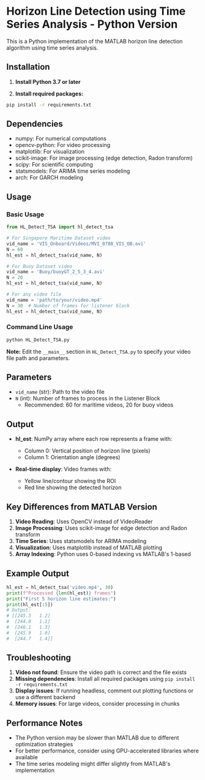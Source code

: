 # Horizon Line Detection using Time Series Analysis - Python Version

This is a Python implementation of the MATLAB horizon line detection algorithm using time series analysis.

## Installation

1. **Install Python 3.7 or later**

2. **Install required packages:**
```bash
pip install -r requirements.txt
```

## Dependencies

- numpy: For numerical computations
- opencv-python: For video processing
- matplotlib: For visualization
- scikit-image: For image processing (edge detection, Radon transform)
- scipy: For scientific computing
- statsmodels: For ARIMA time series modeling
- arch: For GARCH modeling

## Usage

### Basic Usage

```python
from HL_Detect_TSA import hl_detect_tsa

# For Singapore Maritime Dataset video
vid_name = 'VIS_Onboard/Videos/MVI_0788_VIS_OB.avi'
N = 60
hl_est = hl_detect_tsa(vid_name, N)

# For Buoy Dataset video  
vid_name = 'Buoy/buoyGT_2_5_3_4.avi'
N = 20
hl_est = hl_detect_tsa(vid_name, N)

# For any video file
vid_name = 'path/to/your/video.mp4'
N = 30  # Number of frames for listener block
hl_est = hl_detect_tsa(vid_name, N)
```

### Command Line Usage

```python
python HL_Detect_TSA.py
```

**Note:** Edit the `__main__` section in `HL_Detect_TSA.py` to specify your video file path and parameters.

## Parameters

- `vid_name` (str): Path to the video file
- `N` (int): Number of frames to process in the Listener Block
  - Recommended: 60 for maritime videos, 20 for buoy videos

## Output

- **hl_est**: NumPy array where each row represents a frame with:
  - Column 0: Vertical position of horizon line (pixels)
  - Column 1: Orientation angle (degrees)

- **Real-time display**: Video frames with:
  - Yellow line/contour showing the ROI
  - Red line showing the detected horizon

## Key Differences from MATLAB Version

1. **Video Reading**: Uses OpenCV instead of VideoReader
2. **Image Processing**: Uses scikit-image for edge detection and Radon transform
3. **Time Series**: Uses statsmodels for ARIMA modeling
4. **Visualization**: Uses matplotlib instead of MATLAB plotting
5. **Array Indexing**: Python uses 0-based indexing vs MATLAB's 1-based

## Example Output

```python
hl_est = hl_detect_tsa('video.mp4', 30)
print(f"Processed {len(hl_est)} frames")
print("First 5 horizon line estimates:")
print(hl_est[:5])
# Output:
# [[245.3   1.2]
#  [244.8   1.1] 
#  [246.1   1.3]
#  [245.9   1.0]
#  [244.7   1.4]]
```

## Troubleshooting

1. **Video not found**: Ensure the video path is correct and the file exists
2. **Missing dependencies**: Install all required packages using `pip install -r requirements.txt`
3. **Display issues**: If running headless, comment out plotting functions or use a different backend
4. **Memory issues**: For large videos, consider processing in chunks

## Performance Notes

- The Python version may be slower than MATLAB due to different optimization strategies
- For better performance, consider using GPU-accelerated libraries where available
- The time series modeling might differ slightly from MATLAB's implementation
